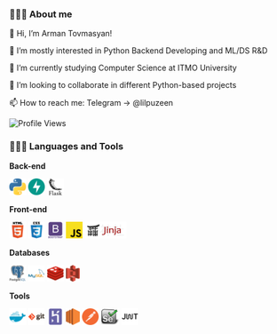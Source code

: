 ### 👨🏻‍🎓 About me <br />
👋 Hi, I’m Arman Tovmasyan!

👀 I’m mostly interested in Python Backend Developing and ML/DS R&D

🌱 I’m currently studying Computer Science at ITMO University

💞️ I’m looking to collaborate in different Python-based projects

📫 How to reach me: Telegram -> @lilpuzeen


![Profile Views](https://komarev.com/ghpvc/?username=lilpuzeen)

### 👨🏻‍💻 Languages and Tools <br />
**Back-end**

<code><img height="30" src="https://raw.githubusercontent.com/lilpuzeen/lilpuzeen/master/icons/python.png"></code>
<code><img height="30" src="https://raw.githubusercontent.com/lilpuzeen/lilpuzeen/master/icons/fastapi.svg"></code>
<code><img height="30" src="https://raw.githubusercontent.com/lilpuzeen/lilpuzeen/master/icons/flask.png"></code>

**Front-end**

<code><img height="30" src="https://raw.githubusercontent.com/lilpuzeen/lilpuzeen/master/icons/html5.png"></code>
<code><img height="30" src="https://raw.githubusercontent.com/lilpuzeen/lilpuzeen/master/icons/css3.png"></code>
<code><img height="30" src="https://raw.githubusercontent.com/lilpuzeen/lilpuzeen/master/icons/bootstrap.png"></code>
<code><img height="30" src="https://raw.githubusercontent.com/lilpuzeen/lilpuzeen/master/icons/javascript.png"></code>
<code><img height="30" src="https://raw.githubusercontent.com/lilpuzeen/lilpuzeen/master/icons/jinja-logo.webp"></code>


**Databases**

<code><img height="30" src="https://raw.githubusercontent.com/lilpuzeen/lilpuzeen/master/icons/postgresql.png"></code>
<code><img height="30" src="https://raw.githubusercontent.com/lilpuzeen/lilpuzeen/master/icons/mysql.png"></code>
<code><img height="30" src="https://raw.githubusercontent.com/lilpuzeen/lilpuzeen/master/icons/redis.png"></code>
<code><img height="30" src="https://raw.githubusercontent.com/lilpuzeen/lilpuzeen/master/icons/s3.svg"></code>

**Tools**

<code><img height="30" src="https://raw.githubusercontent.com/lilpuzeen/lilpuzeen/master/icons/docker.png"></code>
<code><img height="30" src="https://raw.githubusercontent.com/lilpuzeen/lilpuzeen/master/icons/git.png"></code>
<code><img height="30" src="https://raw.githubusercontent.com/lilpuzeen/lilpuzeen/master/icons/heroku.png"></code>
<code><img height="30" src="https://raw.githubusercontent.com/lilpuzeen/lilpuzeen/master/icons/awsec2.svg"></code>
<code><img height="30" src="https://raw.githubusercontent.com/lilpuzeen/lilpuzeen/master/icons/postman.png"></code>
<code><img height="30" src="https://raw.githubusercontent.com/lilpuzeen/lilpuzeen/master/icons/selenium.webp"></code>
<code><img height="30" src="https://raw.githubusercontent.com/lilpuzeen/lilpuzeen/master/icons/jwt.svg"></code>

